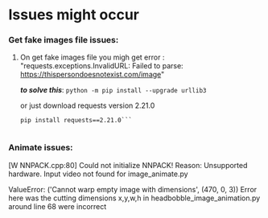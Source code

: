 # Issues might occur

### Get fake images file issues:
   
  1. On get fake images file you migh get error :
      "requests.exceptions.InvalidURL: Failed to parse: https://thispersondoesnotexist.com/image"

      ***to solve this***:
      ```python -m pip install --upgrade urllib3```

      or just download requests version 2.21.0

      ```pip uninstall requests # to remove current version
      pip install requests==2.21.0```


### Animate issues:

[W NNPACK.cpp:80] Could not initialize NNPACK! Reason: Unsupported hardware.
Input video not found for image_animate.py

ValueError: ('Cannot warp empty image with dimensions', (470, 0, 3)) Error here was the cutting dimensions x,y,w,h in headbobble_image_animation.py around line 68 were incorrect